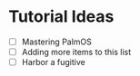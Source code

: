 # Tutorial Ideas
- [ ] Mastering PalmOS
- [ ] Adding more items to this list
- [ ] Harbor a fugitive
